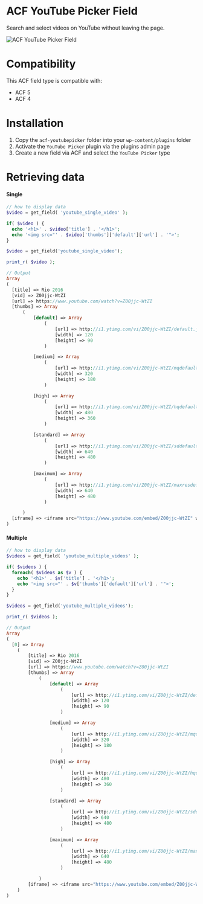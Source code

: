 ACF YouTube Picker Field
================
Search and select videos on YouTube without leaving the page.

![ACF YouTube Picker Field](http://www.airesgoncalves.com.br/youtubepicker/acf-youtubepicker-v2.png)

Compatibility
================
This ACF field type is compatible with:
* ACF 5
* ACF 4

Installation
================
1. Copy the `acf-youtubepicker` folder into your `wp-content/plugins` folder
2. Activate the `YouTube Picker` plugin via the plugins admin page
3. Create a new field via ACF and select the `YouTube Picker` type

Retrieving data
================

#### Single
```php
// how to display data
$video = get_field( 'youtube_single_video' );

if( $video ) {
  echo '<h1>' . $video['title'] . '</h1>';
  echo '<img src="' . $video['thumbs']['default']['url'] . '">';
}
```

```php
$video = get_field('youtube_single_video');

print_r( $video );

// Output
Array
(
  [title] => Rio 2016
  [vid] => Z00jjc-WtZI
  [url] => https://www.youtube.com/watch?v=Z00jjc-WtZI
  [thumbs] => Array
      (
          [default] => Array
              (
                  [url] => http://i1.ytimg.com/vi/Z00jjc-WtZI/default.jpg
                  [width] => 120
                  [height] => 90
              )

          [medium] => Array
              (
                  [url] => http://i1.ytimg.com/vi/Z00jjc-WtZI/mqdefault.jpg
                  [width] => 320
                  [height] => 180
              )

          [high] => Array
              (
                  [url] => http://i1.ytimg.com/vi/Z00jjc-WtZI/hqdefault.jpg
                  [width] => 480
                  [height] => 360
              )

          [standard] => Array
              (
                  [url] => http://i1.ytimg.com/vi/Z00jjc-WtZI/sddefault.jpg
                  [width] => 640
                  [height] => 480
              )

          [maximum] => Array
              (
                  [url] => http://i1.ytimg.com/vi/Z00jjc-WtZI/maxresdefault.jpg
                  [width] => 640
                  [height] => 480
              )

      )
  [iframe] => <iframe src="https://www.youtube.com/embed/Z00jjc-WtZI" width="100%" height="100%" frameborder="0" allowfullscreen></iframe>
)
```

#### Multiple
```php
// how to display data
$videos = get_field( 'youtube_multiple_videos' );

if( $videos ) {
  foreach( $videos as $v ) {
    echo '<h1>' . $v['title'] . '</h1>';
    echo '<img src="' . $v['thumbs']['default']['url'] . '">';
  }
}
```

```php
$videos = get_field('youtube_multiple_videos');

print_r( $videos );

// Output
Array
(
  [0] => Array
    (
        [title] => Rio 2016
        [vid] => Z00jjc-WtZI
        [url] => https://www.youtube.com/watch?v=Z00jjc-WtZI
        [thumbs] => Array
            (
                [default] => Array
                    (
                        [url] => http://i1.ytimg.com/vi/Z00jjc-WtZI/default.jpg
                        [width] => 120
                        [height] => 90
                    )

                [medium] => Array
                    (
                        [url] => http://i1.ytimg.com/vi/Z00jjc-WtZI/mqdefault.jpg
                        [width] => 320
                        [height] => 180
                    )

                [high] => Array
                    (
                        [url] => http://i1.ytimg.com/vi/Z00jjc-WtZI/hqdefault.jpg
                        [width] => 480
                        [height] => 360
                    )

                [standard] => Array
                    (
                        [url] => http://i1.ytimg.com/vi/Z00jjc-WtZI/sddefault.jpg
                        [width] => 640
                        [height] => 480
                    )

                [maximum] => Array
                    (
                        [url] => http://i1.ytimg.com/vi/Z00jjc-WtZI/maxresdefault.jpg
                        [width] => 640
                        [height] => 480
                    )

            )
        [iframe] => <iframe src="https://www.youtube.com/embed/Z00jjc-WtZI" width="100%" height="100%" frameborder="0" allowfullscreen></iframe>
    )
)
```
